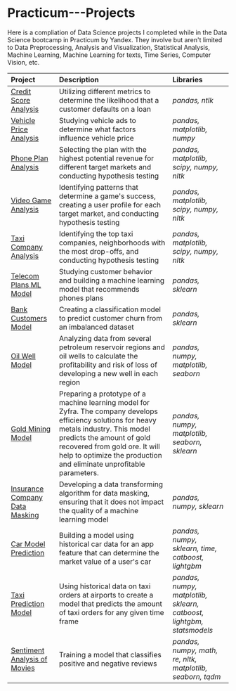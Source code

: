 # Practicum---Projects
Here is a compliation of  Data Science projects I completed while in the Data Science bootcamp in Practicum by Yandex. They involve but aren't limited to Data Preprocessing, Analysis and Visualization, Statistical Analysis, Machine Learning, Machine Learning for texts, Time Series, Computer Vision, etc.

| Project               | Description                                                                                 | Libraries                      |
|:--------------------- |:------------------------------------------------------------------------------------------- |:------------------------------ |
|[Credit Score Analysis](https://github.com/Wnewsom96/Practicum---Projects/tree/Project-1 "Credit Score Analysis")|Utilizing different metrics to determine the likelihood that a customer defaults on a loan|*pandas, ntlk*|
|[Vehicle Price Analysis](https://github.com/Wnewsom96/Practicum---Projects/tree/Project-2 "Vehicle Price Analysis")|Studying vehicle ads to determine what factors influence vehicle price|*pandas, matplotlib, numpy*|
|[Phone Plan Analysis](https://github.com/Wnewsom96/Practicum---Projects/tree/Project-3 "Phone Plan Analysis")|Selecting the plan with the highest potential revenue for different target markets and conducting hypothesis testing|*pandas, matplotlib, scipy, numpy, nltk*|
|[Video Game Analysis](https://github.com/Wnewsom96/Practicum---Projects/tree/Project-4 "Video Game Analysis")|Identifying patterns that determine a game's success, creating a user profile for each target market, and conducting hypothesis testing|*pandas, matplotlib, scipy, numpy, nltk*|
|[Taxi Company Analysis](https://github.com/Wnewsom96/Practicum---Projects/tree/Project-5 "Taxi Company Analysis")|Identifying the top taxi companies, neighborhoods with the most drop-offs, and conducting hypothesis testing|*pandas, matplotlib, scipy, numpy, nltk*|
|[Telecom Plans ML Model](https://github.com/Wnewsom96/Practicum---Projects/tree/Project-6 "Telecom Plans ML Model")|Studying customer behavior and building a machine learning model that recommends phones plans|*pandas, sklearn*|
|[Bank Customers Model](https://github.com/Wnewsom96/Practicum---Projects/tree/Project-7 "Bank Customers Model")|Creating a classification model to predict customer churn from an imbalanced dataset|*pandas, sklearn*|
|[Oil Well Model](https://github.com/Wnewsom96/Practicum---Projects/tree/Project-8 "Oil Well Model")|Analyzing data from several petroleum reservoir regions and oil wells to calculate the profitability and risk of loss of developing a new well in each region|*pandas, numpy, matplotlib, seaborn*|
|[Gold Mining Model](https://github.com/Wnewsom96/Practicum---Projects/tree/Project-9 "Gold Mining Model")|Preparing a prototype of a machine learning model for Zyfra. The company develops efficiency solutions for heavy metals industry. This model predicts the amount of gold recovered from gold ore. It will help to optimize the production and eliminate unprofitable parameters.|*pandas, numpy, matplotlib, seaborn, sklearn*|
|[Insurance Company Data Masking](https://github.com/Wnewsom96/Practicum---Projects/tree/Project-10 "Insurance Company Data Masking")|Developing a data transforming algorithm for data masking, ensuring that it does not impact the quality of a machine learning model|*pandas, numpy, sklearn*|
|[Car Model Prediction](https://github.com/Wnewsom96/Practicum---Projects/tree/Project-11 "Car Model Prediction")|Building a model using historical car data for an app feature that can determine the market value of a user's car|*pandas, numpy, sklearn, time, catboost, lightgbm*|
|[Taxi Prediction Model](https://github.com/Wnewsom96/Practicum---Projects/tree/Project-12 "Taxi Prediction Model")|Using historical data on taxi orders at airports to create a model that predicts the amount of taxi orders for any given time frame|*pandas, numpy, matplotlib, sklearn, catboost, lightgbm, statsmodels*|
|[Sentiment Analysis of Movies](https://github.com/Wnewsom96/Practicum---Projects/tree/Project-13 "Movie Sentiment Analysis")|Training a model that classifies positive and negative reviews|*pandas, numpy, math, re, nltk, matplotlib, seaborn, tqdm*|

